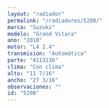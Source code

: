 ```yaml
---
layout: "radiador"
permalink: "/radiadores/5208/"
marca: "Suzuki"
modelo: "Grand Vitara"
ano: "2010"
motor: "L4 2.4"
transmision: "Automática"
parte: "4113136"
clima: "Con clima"
alto: "11 7/16"
ancho: "27 3/16"
observaciones: ""
id: "5208"
---
```


